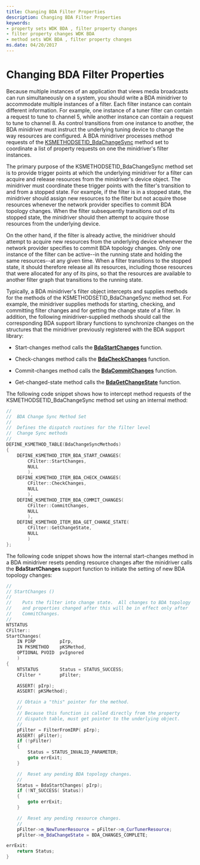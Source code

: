 ```yaml
---
title: Changing BDA Filter Properties
description: Changing BDA Filter Properties
keywords:
- property sets WDK BDA , filter property changes
- filter property changes WDK BDA
- method sets WDK BDA , filter property changes
ms.date: 04/20/2017
---
```


# Changing BDA Filter Properties





Because multiple instances of an application that views media broadcasts can run simultaneously on a system, you should write a BDA minidriver to accommodate multiple instances of a filter. Each filter instance can contain different information. For example, one instance of a tuner filter can contain a request to tune to channel 5, while another instance can contain a request to tune to channel 8. As control transitions from one instance to another, the BDA minidriver must instruct the underlying tuning device to change the way resources are configured. A BDA minidriver processes method requests of the [KSMETHODSETID\_BdaChangeSync](./ksmethodsetid-bdachangesync.md) method set to coordinate a list of property requests on one the minidriver's filter instances.

The primary purpose of the KSMETHODSETID\_BdaChangeSync method set is to provide trigger points at which the underlying minidriver for a filter can acquire and release resources from the minidriver's device object. The minidriver must coordinate these trigger points with the filter's transition to and from a stopped state. For example, if the filter is in a stopped state, the minidriver should assign new resources to the filter but not acquire those resources whenever the network provider specifies to commit BDA topology changes. When the filter subsequently transitions out of its stopped state, the minidriver should then attempt to acquire those resources from the underlying device.

On the other hand, if the filter is already active, the minidriver should attempt to acquire new resources from the underlying device whenever the network provider specifies to commit BDA topology changes. Only one instance of the filter can be active--in the running state and holding the same resources--at any given time. When a filter transitions to the stopped state, it should therefore release all its resources, including those resources that were allocated for any of its pins, so that the resources are available to another filter graph that transitions to the running state.

Typically, a BDA minidriver's filter object intercepts and supplies methods for the methods of the KSMETHODSETID\_BdaChangeSync method set. For example, the minidriver supplies methods for starting, checking, and committing filter changes and for getting the change state of a filter. In addition, the following minidriver-supplied methods should call the corresponding BDA support library functions to synchronize changes on the structures that the minidriver previously registered with the BDA support library:

-   Start-changes method calls the [**BdaStartChanges**](/windows-hardware/drivers/ddi/bdasup/nf-bdasup-bdastartchanges) function.

-   Check-changes method calls the [**BdaCheckChanges**](/windows-hardware/drivers/ddi/bdasup/nf-bdasup-bdacheckchanges) function.

-   Commit-changes method calls the [**BdaCommitChanges**](/windows-hardware/drivers/ddi/bdasup/nf-bdasup-bdacommitchanges) function.

-   Get-changed-state method calls the [**BdaGetChangeState**](/windows-hardware/drivers/ddi/bdasup/nf-bdasup-bdagetchangestate) function.

The following code snippet shows how to intercept method requests of the KSMETHODSETID\_BdaChangeSync method set using an internal method:

```cpp
//
//  BDA Change Sync Method Set
//
//  Defines the dispatch routines for the filter level
//  Change Sync methods
//
DEFINE_KSMETHOD_TABLE(BdaChangeSyncMethods)
{
    DEFINE_KSMETHOD_ITEM_BDA_START_CHANGES(
        CFilter::StartChanges,
        NULL
        ),
    DEFINE_KSMETHOD_ITEM_BDA_CHECK_CHANGES(
        CFilter::CheckChanges,
        NULL
        ),
    DEFINE_KSMETHOD_ITEM_BDA_COMMIT_CHANGES(
        CFilter::CommitChanges,
        NULL
        ),
    DEFINE_KSMETHOD_ITEM_BDA_GET_CHANGE_STATE(
        CFilter::GetChangeState,
        NULL
        )
};
```

The following code snippet shows how the internal start-changes method in a BDA minidriver resets pending resource changes after the minidriver calls the **BdaStartChanges** support function to initiate the setting of new BDA topology changes:

```cpp
//
// StartChanges ()
//
//    Puts the filter into change state.  All changes to BDA topology
//    and properties changed after this will be in effect only after
//    CommitChanges.
//
NTSTATUS
CFilter::
StartChanges(
    IN PIRP         pIrp,
    IN PKSMETHOD    pKSMethod,
    OPTIONAL PVOID  pvIgnored
    )
{
    NTSTATUS        Status = STATUS_SUCCESS;
    CFilter *       pFilter;

    ASSERT( pIrp);
    ASSERT( pKSMethod);

    // Obtain a "this" pointer for the method.
    //
    // Because this function is called directly from the property 
    // dispatch table, must get pointer to the underlying object.
    //
    pFilter = FilterFromIRP( pIrp);
    ASSERT( pFilter);
    if (!pFilter)
    {
        Status = STATUS_INVALID_PARAMETER;
        goto errExit;
    }

    //  Reset any pending BDA topology changes.
    //
    Status = BdaStartChanges( pIrp);
    if (!NT_SUCCESS( Status))
    {
        goto errExit;
    }

    //  Reset any pending resource changes.
    //
    pFilter->m_NewTunerResource = pFilter->m_CurTunerResource;
    pFilter->m_BdaChangeState = BDA_CHANGES_COMPLETE;

errExit:
    return Status;
}
```

 

